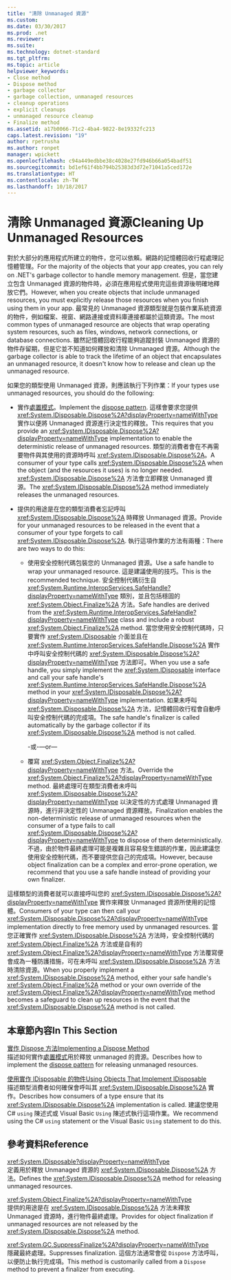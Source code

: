 ```yaml
---
title: "清除 Unmanaged 資源"
ms.custom: 
ms.date: 03/30/2017
ms.prod: .net
ms.reviewer: 
ms.suite: 
ms.technology: dotnet-standard
ms.tgt_pltfrm: 
ms.topic: article
helpviewer_keywords:
- Close method
- Dispose method
- garbage collector
- garbage collection, unmanaged resources
- cleanup operations
- explicit cleanups
- unmanaged resource cleanup
- Finalize method
ms.assetid: a17b0066-71c2-4ba4-9822-8e19332fc213
caps.latest.revision: "19"
author: rpetrusha
ms.author: ronpet
manager: wpickett
ms.openlocfilehash: c94a449edbbe38c4028e27fd946b66a054badf51
ms.sourcegitcommit: bd1ef61f4bb794b25383d3d72e71041a5ced172e
ms.translationtype: HT
ms.contentlocale: zh-TW
ms.lasthandoff: 10/18/2017
---
```

# <a name="cleaning-up-unmanaged-resources"></a><span data-ttu-id="f5e9f-102">清除 Unmanaged 資源</span><span class="sxs-lookup"><span data-stu-id="f5e9f-102">Cleaning Up Unmanaged Resources</span></span>
<span data-ttu-id="f5e9f-103">對於大部分的應用程式所建立的物件，您可以依賴。網路的記憶體回收行程處理記憶體管理。</span><span class="sxs-lookup"><span data-stu-id="f5e9f-103">For the majority of the objects that your app creates, you can rely on .NET's garbage collector to handle memory management.</span></span> <span data-ttu-id="f5e9f-104">但是，當您建立包含 Unmanaged 資源的物件時，必須在應用程式使用完這些資源後明確地釋放它們。</span><span class="sxs-lookup"><span data-stu-id="f5e9f-104">However, when you create objects that include unmanaged resources, you must explicitly release those resources when you finish using them in your app.</span></span> <span data-ttu-id="f5e9f-105">最常見的 Unmanaged 資源類型就是包裝作業系統資源的物件，例如檔案、視窗、網路連接或資料庫連接都屬於這類資源。</span><span class="sxs-lookup"><span data-stu-id="f5e9f-105">The most common types of unmanaged resource are objects that wrap operating system resources, such as files, windows, network connections, or database connections.</span></span> <span data-ttu-id="f5e9f-106">雖然記憶體回收行程能夠追蹤封裝 Unmanaged 資源的物件存留期，但是它並不知道如何釋放和清除 Unmanaged 資源。</span><span class="sxs-lookup"><span data-stu-id="f5e9f-106">Although the garbage collector is able to track the lifetime of an object that encapsulates an unmanaged resource, it doesn't know how to release and clean up the unmanaged resource.</span></span>  
  
 <span data-ttu-id="f5e9f-107">如果您的類型使用 Unmanaged 資源，則應該執行下列作業：</span><span class="sxs-lookup"><span data-stu-id="f5e9f-107">If your types use unmanaged resources, you should do the following:</span></span>  
  
-   <span data-ttu-id="f5e9f-108">實作[處置模式](../../../docs/standard/design-guidelines/dispose-pattern.md)。</span><span class="sxs-lookup"><span data-stu-id="f5e9f-108">Implement the [dispose pattern](../../../docs/standard/design-guidelines/dispose-pattern.md).</span></span> <span data-ttu-id="f5e9f-109">這樣會要求您提供 <xref:System.IDisposable.Dispose%2A?displayProperty=nameWithType> 實作以便將 Unmanaged 資源進行決定性的釋放。</span><span class="sxs-lookup"><span data-stu-id="f5e9f-109">This requires that you provide an <xref:System.IDisposable.Dispose%2A?displayProperty=nameWithType> implementation to enable the deterministic release of  unmanaged resources.</span></span> <span data-ttu-id="f5e9f-110">類型的消費者會在不再需要物件與其使用的資源時呼叫 <xref:System.IDisposable.Dispose%2A>。</span><span class="sxs-lookup"><span data-stu-id="f5e9f-110">A consumer of your type calls <xref:System.IDisposable.Dispose%2A> when the object (and the resources it uses) is no longer needed.</span></span> <span data-ttu-id="f5e9f-111"><xref:System.IDisposable.Dispose%2A> 方法會立即釋放 Unmanaged 資源。</span><span class="sxs-lookup"><span data-stu-id="f5e9f-111">The <xref:System.IDisposable.Dispose%2A> method immediately releases the unmanaged resources.</span></span>  
  
-   <span data-ttu-id="f5e9f-112">提供的用途是在您的類型消費者忘記呼叫 <xref:System.IDisposable.Dispose%2A> 時釋放 Unmanaged 資源。</span><span class="sxs-lookup"><span data-stu-id="f5e9f-112">Provide for your unmanaged resources to be released in the event that a consumer of your type forgets to call <xref:System.IDisposable.Dispose%2A>.</span></span> <span data-ttu-id="f5e9f-113">執行這項作業的方法有兩種：</span><span class="sxs-lookup"><span data-stu-id="f5e9f-113">There are two ways to do this:</span></span>  
  
    -   <span data-ttu-id="f5e9f-114">使用安全控制代碼包裝您的 Unmanaged 資源。</span><span class="sxs-lookup"><span data-stu-id="f5e9f-114">Use a safe handle to wrap your unmanaged resource.</span></span> <span data-ttu-id="f5e9f-115">這是建議使用的技巧。</span><span class="sxs-lookup"><span data-stu-id="f5e9f-115">This is the recommended technique.</span></span> <span data-ttu-id="f5e9f-116">安全控制代碼衍生自 <xref:System.Runtime.InteropServices.SafeHandle?displayProperty=nameWithType> 類別，並且包括穩固的 <xref:System.Object.Finalize%2A> 方法。</span><span class="sxs-lookup"><span data-stu-id="f5e9f-116">Safe handles are derived from the <xref:System.Runtime.InteropServices.SafeHandle?displayProperty=nameWithType> class and include a robust <xref:System.Object.Finalize%2A> method.</span></span> <span data-ttu-id="f5e9f-117">當您使用安全控制代碼時，只要實作 <xref:System.IDisposable> 介面並且在 <xref:System.Runtime.InteropServices.SafeHandle.Dispose%2A> 實作中呼叫安全控制代碼的 <xref:System.IDisposable.Dispose%2A?displayProperty=nameWithType> 方法即可。</span><span class="sxs-lookup"><span data-stu-id="f5e9f-117">When you use a safe handle, you simply implement the <xref:System.IDisposable> interface and call your safe handle's <xref:System.Runtime.InteropServices.SafeHandle.Dispose%2A> method in your <xref:System.IDisposable.Dispose%2A?displayProperty=nameWithType> implementation.</span></span> <span data-ttu-id="f5e9f-118">如果未呼叫 <xref:System.IDisposable.Dispose%2A> 方法，記憶體回收行程會自動呼叫安全控制代碼的完成項。</span><span class="sxs-lookup"><span data-stu-id="f5e9f-118">The safe handle's finalizer is called automatically by the garbage collector if its <xref:System.IDisposable.Dispose%2A> method is not called.</span></span>  
  
         <span data-ttu-id="f5e9f-119">-或-</span><span class="sxs-lookup"><span data-stu-id="f5e9f-119">—or—</span></span>  
  
    -   <span data-ttu-id="f5e9f-120">覆寫 <xref:System.Object.Finalize%2A?displayProperty=nameWithType> 方法。</span><span class="sxs-lookup"><span data-stu-id="f5e9f-120">Override the <xref:System.Object.Finalize%2A?displayProperty=nameWithType> method.</span></span> <span data-ttu-id="f5e9f-121">最終處理可在類型消費者未呼叫 <xref:System.IDisposable.Dispose%2A?displayProperty=nameWithType> 以決定性的方式處理 Unmanaged 資源時，進行非決定性的 Unmanaged 資源釋放。</span><span class="sxs-lookup"><span data-stu-id="f5e9f-121">Finalization enables the non-deterministic release of unmanaged resources when the consumer of a type fails to call <xref:System.IDisposable.Dispose%2A?displayProperty=nameWithType> to dispose of them deterministically.</span></span> <span data-ttu-id="f5e9f-122">不過，由於物件最終處理可能是複雜且容易發生錯誤的作業，因此建議您使用安全控制代碼，而不要提供您自己的完成項。</span><span class="sxs-lookup"><span data-stu-id="f5e9f-122">However, because object finalization can be a complex and error-prone operation, we recommend that you use a safe handle instead of providing your own finalizer.</span></span>  
  
 <span data-ttu-id="f5e9f-123">這樣類型的消費者就可以直接呼叫您的 <xref:System.IDisposable.Dispose%2A?displayProperty=nameWithType> 實作來釋放 Unmanaged 資源所使用的記憶體。</span><span class="sxs-lookup"><span data-stu-id="f5e9f-123">Consumers of your type can then call your <xref:System.IDisposable.Dispose%2A?displayProperty=nameWithType> implementation directly to free memory used by unmanaged resources.</span></span> <span data-ttu-id="f5e9f-124">當您正確實作 <xref:System.IDisposable.Dispose%2A> 方法時，安全控制代碼的 <xref:System.Object.Finalize%2A> 方法或是自有的 <xref:System.Object.Finalize%2A?displayProperty=nameWithType> 方法覆寫便會成為一種防護措施，可在未呼叫 <xref:System.IDisposable.Dispose%2A> 方法時清除資源。</span><span class="sxs-lookup"><span data-stu-id="f5e9f-124">When you properly implement a <xref:System.IDisposable.Dispose%2A> method, either your safe handle's <xref:System.Object.Finalize%2A> method or your own override of the <xref:System.Object.Finalize%2A?displayProperty=nameWithType> method becomes a safeguard to clean up resources in the event that the <xref:System.IDisposable.Dispose%2A> method is not called.</span></span>  
  
## <a name="in-this-section"></a><span data-ttu-id="f5e9f-125">本章節內容</span><span class="sxs-lookup"><span data-stu-id="f5e9f-125">In This Section</span></span>  
 [<span data-ttu-id="f5e9f-126">實作 Dispose 方法</span><span class="sxs-lookup"><span data-stu-id="f5e9f-126">Implementing a Dispose Method</span></span>](../../../docs/standard/garbage-collection/implementing-dispose.md)  
 <span data-ttu-id="f5e9f-127">描述如何實作[處置模式](../../../docs/standard/design-guidelines/dispose-pattern.md)用於釋放 unmanaged 的資源。</span><span class="sxs-lookup"><span data-stu-id="f5e9f-127">Describes how to implement the [dispose pattern](../../../docs/standard/design-guidelines/dispose-pattern.md) for releasing unmanaged resources.</span></span>  
  
 [<span data-ttu-id="f5e9f-128">使用實作 IDisposable 的物件</span><span class="sxs-lookup"><span data-stu-id="f5e9f-128">Using Objects That Implement IDisposable</span></span>](../../../docs/standard/garbage-collection/using-objects.md)  
 <span data-ttu-id="f5e9f-129">描述類型消費者如何確保會呼叫其 <xref:System.IDisposable.Dispose%2A> 實作。</span><span class="sxs-lookup"><span data-stu-id="f5e9f-129">Describes how consumers of a type ensure that its <xref:System.IDisposable.Dispose%2A> implementation is called.</span></span> <span data-ttu-id="f5e9f-130">建議您使用 C# `using` 陳述式或 Visual Basic `Using` 陳述式執行這項作業。</span><span class="sxs-lookup"><span data-stu-id="f5e9f-130">We recommend using the C# `using` statement or the Visual Basic `Using` statement to do this.</span></span>  
  
## <a name="reference"></a><span data-ttu-id="f5e9f-131">參考資料</span><span class="sxs-lookup"><span data-stu-id="f5e9f-131">Reference</span></span>  
 <xref:System.IDisposable?displayProperty=nameWithType>  
 <span data-ttu-id="f5e9f-132">定義用於釋放 Unmanaged 資源的 <xref:System.IDisposable.Dispose%2A> 方法。</span><span class="sxs-lookup"><span data-stu-id="f5e9f-132">Defines the <xref:System.IDisposable.Dispose%2A> method for releasing unmanaged resources.</span></span>  
  
 <xref:System.Object.Finalize%2A?displayProperty=nameWithType>  
 <span data-ttu-id="f5e9f-133">提供的用途是在 <xref:System.IDisposable.Dispose%2A> 方法未釋放 Unmanaged 資源時，進行物件最終處理。</span><span class="sxs-lookup"><span data-stu-id="f5e9f-133">Provides for object finalization if unmanaged resources are not released by the <xref:System.IDisposable.Dispose%2A> method.</span></span>  
  
 <xref:System.GC.SuppressFinalize%2A?displayProperty=nameWithType>  
 <span data-ttu-id="f5e9f-134">隱藏最終處理。</span><span class="sxs-lookup"><span data-stu-id="f5e9f-134">Suppresses finalization.</span></span> <span data-ttu-id="f5e9f-135">這個方法通常會從 `Dispose` 方法呼叫，以便防止執行完成項。</span><span class="sxs-lookup"><span data-stu-id="f5e9f-135">This method is customarily called from a `Dispose` method to prevent a finalizer from executing.</span></span>
